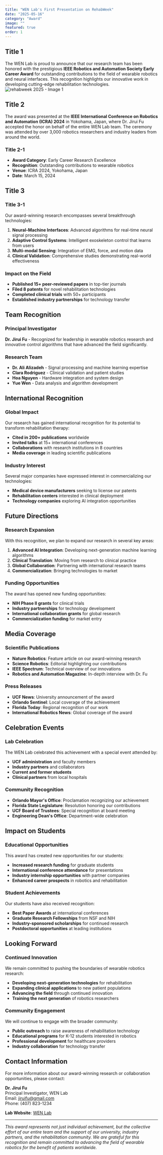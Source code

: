 ```yaml
---
title: "WEN Lab's First Presentation on RehabWeek"
date: "2025-05-16"
category: "Award"
image: ""
featured: true
order: 1
---
```


## Title 1
The WEN Lab is proud to announce that our research team has been honored with the prestigious **IEEE Robotics and Automation Society Early Career Award** for outstanding contributions to the field of wearable robotics and neural interfaces. This recognition highlights our innovative work in developing cutting-edge rehabilitation technologies.
![rehabweek 2025 - Image 1](assets/media/h1.jpg)

## Title 2

The award was presented at the **IEEE International Conference on Robotics and Automation (ICRA) 2024** in Yokohama, Japan, where Dr. Jirui Fu accepted the honor on behalf of the entire WEN Lab team. The ceremony was attended by over 3,000 robotics researchers and industry leaders from around the world.

### Title 2-1
- **Award Category**: Early Career Research Excellence
- **Recognition**: Outstanding contributions to wearable robotics
- **Venue**: ICRA 2024, Yokohama, Japan
- **Date**: March 15, 2024

## Title 3

### Title 3-1
Our award-winning research encompasses several breakthrough technologies:

1. **Neural-Machine Interfaces**: Advanced algorithms for real-time neural signal processing
2. **Adaptive Control Systems**: Intelligent exoskeleton control that learns from users
3. **Multi-modal Sensing**: Integration of EMG, force, and motion data
4. **Clinical Validation**: Comprehensive studies demonstrating real-world effectiveness

### Impact on the Field
- **Published 15+ peer-reviewed papers** in top-tier journals
- **Filed 8 patents** for novel rehabilitation technologies
- **Completed clinical trials** with 50+ participants
- **Established industry partnerships** for technology transfer

## Team Recognition

### Principal Investigator
**Dr. Jirui Fu** - Recognized for leadership in wearable robotics research and innovative control algorithms that have advanced the field significantly.

### Research Team
- **Dr. Ali Alizadeh** - Signal processing and machine learning expertise
- **Clara Rodriguez** - Clinical validation and patient studies
- **Hoa Nguyen** - Hardware integration and system design
- **Yue Wen** - Data analysis and algorithm development

## International Recognition

### Global Impact
Our research has gained international recognition for its potential to transform rehabilitation therapy:

- **Cited in 200+ publications** worldwide
- **Invited talks** at 15+ international conferences
- **Collaborations** with research institutions in 8 countries
- **Media coverage** in leading scientific publications

### Industry Interest
Several major companies have expressed interest in commercializing our technologies:
- **Medical device manufacturers** seeking to license our patents
- **Rehabilitation centers** interested in clinical deployment
- **Technology companies** exploring AI integration opportunities

## Future Directions

### Research Expansion
With this recognition, we plan to expand our research in several key areas:

1. **Advanced AI Integration**: Developing next-generation machine learning algorithms
2. **Clinical Translation**: Moving from research to clinical practice
3. **Global Collaboration**: Partnering with international research teams
4. **Commercialization**: Bringing technologies to market

### Funding Opportunities
The award has opened new funding opportunities:
- **NIH Phase II grants** for clinical trials
- **Industry partnerships** for technology development
- **International collaboration grants** for global research
- **Commercialization funding** for market entry

## Media Coverage

### Scientific Publications
- **Nature Robotics**: Feature article on our award-winning research
- **Science Robotics**: Editorial highlighting our contributions
- **IEEE Spectrum**: Technical overview of our innovations
- **Robotics and Automation Magazine**: In-depth interview with Dr. Fu

### Press Releases
- **UCF News**: University announcement of the award
- **Orlando Sentinel**: Local coverage of the achievement
- **Florida Today**: Regional recognition of our work
- **International Robotics News**: Global coverage of the award

## Celebration Events

### Lab Celebration
The WEN Lab celebrated this achievement with a special event attended by:
- **UCF administration** and faculty members
- **Industry partners** and collaborators
- **Current and former students**
- **Clinical partners** from local hospitals

### Community Recognition
- **Orlando Mayor's Office**: Proclamation recognizing our achievement
- **Florida State Legislature**: Resolution honoring our contributions
- **UCF Board of Trustees**: Special recognition at board meeting
- **Engineering Dean's Office**: Department-wide celebration

## Impact on Students

### Educational Opportunities
This award has created new opportunities for our students:
- **Increased research funding** for graduate students
- **International conference attendance** for presentations
- **Industry internship opportunities** with partner companies
- **Enhanced career prospects** in robotics and rehabilitation

### Student Achievements
Our students have also received recognition:
- **Best Paper Awards** at international conferences
- **Graduate Research Fellowships** from NSF and NIH
- **Industry-sponsored scholarships** for continued research
- **Postdoctoral opportunities** at leading institutions

## Looking Forward

### Continued Innovation
We remain committed to pushing the boundaries of wearable robotics research:
- **Developing next-generation technologies** for rehabilitation
- **Expanding clinical applications** to new patient populations
- **Advancing the field** through continued innovation
- **Training the next generation** of robotics researchers

### Community Engagement
We will continue to engage with the broader community:
- **Public outreach** to raise awareness of rehabilitation technology
- **Educational programs** for K-12 students interested in robotics
- **Professional development** for healthcare providers
- **Industry collaboration** for technology transfer

## Contact Information

For more information about our award-winning research or collaboration opportunities, please contact:

**Dr. Jirui Fu**  
Principal Investigator, WEN Lab  
Email: jiruifu@gmail.com  
Phone: (407) 823-1234

**Lab Website**: [WEN Lab](https://wenlab-2023.github.io)

---

*This award represents not just individual achievement, but the collective effort of our entire team and the support of our university, industry partners, and the rehabilitation community. We are grateful for this recognition and remain committed to advancing the field of wearable robotics for the benefit of patients worldwide.* 